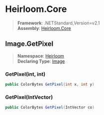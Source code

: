 # Heirloom.Core

> **Framework**: .NETStandard,Version=v2.1  
> **Assembly**: [Heirloom.Core][0]  

## Image.GetPixel

> **Namespace**: [Heirloom][0]  
> **Declaring Type**: [Image][1]  

### GetPixel(int, int)

```cs
public ColorBytes GetPixel(int x, int y)
```

### GetPixel(IntVector)

```cs
public ColorBytes GetPixel(IntVector co)
```

[0]: ../../../Heirloom.Core.md
[1]: ../Image.md
